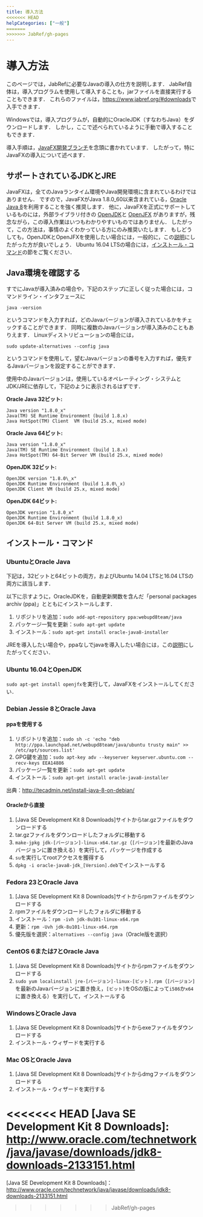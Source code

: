 ```yaml
---
title: 導入方法
<<<<<<< HEAD
helpCategories: ["一般"]
=======
>>>>>>> JabRef/gh-pages
---
```


# 導入方法

このページでは，JabRefに必要なJavaの導入の仕方を説明します．
JabRef自体は，導入プログラムを使用して導入することも，jarファイルを直接実行することもできます．
これらのファイルは，<https://www.jabref.org/#downloads>で入手できます．

Windowsでは，導入プログラムが，自動的にOracleJDK（すなわちJava）をダウンロードします．
しかし，ここで述べられているように手動で導入することもできます．

導入手順は，[JavaFX開発ブランチ](https://builds.jabref.org/javafx/)を念頭に書かれています．
したがって，特にJavaFXの導入について述べます．

## サポートされているJDKとJRE

JavaFXは，全てのJavaランタイム環境やJava開発環境に含まれているわけではありません．
ですので，JavaFXがJava 1.8.0_60以来含まれている，[Oracle Java 8](http://www.oracle.com/technetwork/java/javase/downloads/index.html)を利用することを強く推奨します．
他に，JavaFXを正式にサポートしているものには，外部ライブラリ付きの
[OpenJDK](http://openjdk.java.net/install/index.html)と [OpenJFX](http://packages.ubuntu.com/wily/openjfx-source)
がありますが，残念ながら，この導入作業はいつもわかりやすいものではありません．
したがって，この方法は，事情のよくわかっている方にのみ推奨いたします．
もしどうしても，OpenJDKとOpenJFXを使用したい場合には，一般的に，この[説明](https://wiki.openjdk.java.net/display/OpenJFX/Building+OpenJFX)にしたがった方が良いでしょう．
Ubuntu 16.04 LTSの場合には，[インストール・コマンド](#ubuntu-openjdk-16-04)の節をご覧ください．


## Java環境を確認する

すでにJavaが導入済みの場合や，下記のステップに正しく従った場合には，コマンドライン・インタフェースに

`java -version`

というコマンドを入力すれば，どのJavaバージョンが導入されているかをチェックすることができます．
同時に複数のJavaバージョンが導入済みのこともありえます．
Linuxディストリビューションの場合には，

`sudo update-alternatives --config java`

というコマンドを使用して，望むJavaバージョンの番号を入力すれば，優先するJavaバージョンを設定することができます．

使用中のJavaバージョンは，使用しているオペレーティング・システムとJDK/JREに依存して，下記のように表示されるはずです．


**Oracle Java 32ビット:**

```
Java version "1.8.0_x"
Java(TM) SE Runtime Environment (build 1.8.x)
Java HotSpot(TM) Client  VM (build 25.x, mixed mode)
```


**Oracle Java 64ビット:**

```
Java version "1.8.0_x"
Java(TM) SE Runtime Environment (build 1.8.x)
Java HotSpot(TM) 64-Bit Server VM (build 25.x, mixed mode)
```


**OpenJDK 32ビット:**

```
OpenJDK version "1.8.0\_x"
OpenJDK Runtime Environment (build 1.8.0\_x)
OpenJDK Client VM (build 25.x, mixed mode)
```


**OpenJDK 64ビット:**

```
OpenJDK version "1.8.0_x"
OpenJDK Runtime Environment (build 1.8.0_x)
OpenJDK 64-Bit Server VM (build 25.x, mixed mode)
```


## インストール・コマンド


### UbuntuとOracle Java

下記は，32ビットと64ビットの両方，およびUbuntu 14.04 LTSと16.04 LTSの両方に該当します．

以下に示すように，OracleJDKを，自動更新関数を含んだ「personal packages archiv (ppa)」とともにインストールします．

1. リポジトリを追加：`sudo add-apt-repository ppa:webupd8team/java`
2. パッケージ一覧を更新：`sudo apt-get update`
3. インストール：`sudo apt-get install oracle-java8-installer`

JREを導入したい場合や，ppaなしでjavaを導入したい場合には，この[説明](https://help.ubuntu.com/community/Java)にしたがってください．

### Ubuntu 16.04とOpenJDK

`sudo apt-get install openjfx`を実行して，JavaFXをインストールしてください．


### Debian Jessie 8とOracle Java

#### ppaを使用する

1. リポジトリを追加：`sudo sh -c 'echo "deb http://ppa.launchpad.net/webupd8team/java/ubuntu trusty main" >> /etc/apt/sources.list'`
2. GPG鍵を追加：`sudo apt-key adv --keyserver keyserver.ubuntu.com --recv-keys EEA14886`
3. パッケージ一覧を更新：`sudo apt-get update`
4. インストール：`sudo apt-get install oracle-java8-installer`

出典：<http://tecadmin.net/install-java-8-on-debian/>

#### Oracleから直接

1. [Java SE Development Kit 8 Downloads]サイトからtar.gzファイルをダウンロードする
2. tar.gzファイルをダウンロードしたフォルダに移動する
3. `make-jpkg jdk-[バージョン]-linux-x64.tar.gz`（`[バージョン]`を最新のJavaバージョンに置き換える）を実行して，パッケージを作成する
4. `su`を実行してrootアクセスを獲得する
5. `dpkg -i oracle-java8-jdk_[Version].deb`でインストールする


### Fedora 23とOracle Java

1. [Java SE Development Kit 8 Downloads]サイトからrpmファイルをダウンロードする
2. rpmファイルをダウンロードしたフォルダに移動する
3. インストール：`rpm -ivh jdk-8u101-linux-x64.rpm`
4. 更新：`rpm -Uvh jdk-8u101-linux-x64.rpm`
5. 優先版を選択：`alternatives --config java`（Oracle版を選択）


### CentOS 6または7とOracle Java

1. [Java SE Development Kit 8 Downloads]サイトからrpmファイルをダウンロードする
2. `sudo yum localinstall jre-[バージョン]-linux-[ビット].rpm`（`[バージョン]`を最新のJavaバージョンに置き換え，`[ビット]`をOSの版によって`i586`か`x64`に置き換える）を実行して，インストールする


### WindowsとOracle Java

1. [Java SE Development Kit 8 Downloads]サイトからexeファイルをダウンロードする
2. インストール・ウィザードを実行する


### Mac OSとOracle Java

1. [Java SE Development Kit 8 Downloads]サイトからdmgファイルをダウンロードする
2. インストール・ウィザードを実行する

<<<<<<< HEAD
 [Java SE Development Kit 8 Downloads]: <http://www.oracle.com/technetwork/java/javase/downloads/jdk8-downloads-2133151.html>
=======
 [Java SE Development Kit 8 Downloads]： http://www.oracle.com/technetwork/java/javase/downloads/jdk8-downloads-2133151.html
>>>>>>> JabRef/gh-pages
